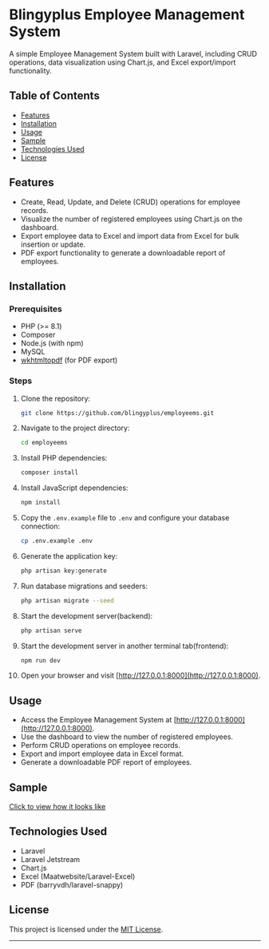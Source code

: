 # Blingyplus Employee Management System

A simple Employee Management System built with Laravel, including CRUD operations, data visualization using Chart.js, and Excel export/import functionality.

## Table of Contents

- [Features](#features)
- [Installation](#installation)
- [Usage](#usage)
- [Sample](#sample)
- [Technologies Used](#technologies-used)
- [License](#license)

## Features

- Create, Read, Update, and Delete (CRUD) operations for employee records.
- Visualize the number of registered employees using Chart.js on the dashboard.
- Export employee data to Excel and import data from Excel for bulk insertion or update.
- PDF export functionality to generate a downloadable report of employees.

## Installation

### Prerequisites

- PHP (>= 8.1)
- Composer
- Node.js (with npm)
- MySQL
- [wkhtmltopdf](https://wkhtmltopdf.org/) (for PDF export)

### Steps

1. Clone the repository:

    ```bash
    git clone https://github.com/blingyplus/employeems.git
    ```

2. Navigate to the project directory:

    ```bash
    cd employeems
    ```

3. Install PHP dependencies:

    ```bash
    composer install
    ```

4. Install JavaScript dependencies:

    ```bash
    npm install
    ```

5. Copy the `.env.example` file to `.env` and configure your database connection:

    ```bash
    cp .env.example .env
    ```

6. Generate the application key:

    ```bash
    php artisan key:generate
    ```

7. Run database migrations and seeders:

    ```bash
    php artisan migrate --seed
    ```

8. Start the development server(backend):

    ```bash
    php artisan serve
    ```

9. Start the development server in another terminal tab(frontend):

    ```bash
    npm run dev
    ```

10. Open your browser and visit [http://127.0.0.1:8000](http://127.0.0.1:8000).

## Usage

- Access the Employee Management System at [http://127.0.0.1:8000](http://127.0.0.1:8000).
- Use the dashboard to view the number of registered employees.
- Perform CRUD operations on employee records.
- Export and import employee data in Excel format.
- Generate a downloadable PDF report of employees.

## Sample

[Click to view how it looks like](https://employeems.outstanden.com/)

## Technologies Used

- Laravel
- Laravel Jetstream 
- Chart.js
- Excel (Maatwebsite/Laravel-Excel)
- PDF (barryvdh/laravel-snappy)

## License

This project is licensed under the [MIT License](LICENSE).

---
